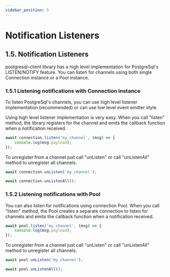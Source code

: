 ```yaml
---
sidebar_position: 5
---
```

# Notification Listeners

## 1.5. Notification Listeners

postgresql-client library has a high level implementation for PostgreSql's LISTEN/NOTIFY feature.
You can listen for channels using both single Connection instance or a Pool instance.

### 1.5.1 Listening notifications with Connection instance

To listen PostgreSql's channels, you can use high level listener implementation
(recommended) or can use low level event emitter style.

Using high level listener implementation is very easy. When you call "listen" method, 
the library registers for the channel and emits the callback function when a notification received.

```ts
await connection.listen('my_channel', (msg) => {
    console.log(msg.payload);
});
```

To unregister from a channel just call "unListen" or call "unListenAll" method to unregister all channels.

```ts
await connection.unListen('my_channel');
```

```ts
await connection.unListenAll();
```


### 1.5.2 Listening notifications with Pool

You can also listen for notifications using connection Pool. When you call "listen" method,
the Pool creates a separate connection to listen for channels and emits the callback function when a notification received.

```ts
await pool.listen('my_channel', (msg) => {
    console.log(msg.payload);
});
```

To unregister from a channel just call "unListen" or call "unListenAll" method to unregister all channels.

```ts
await pool.unListen('my_channel');
```

```ts
await pool.unListenAll();
```